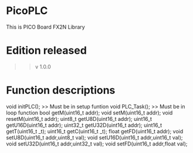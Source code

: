 # PicoPLC
  This is PICO Board FX2N Library
# Edition released
  >> v 1.0.0 

# Function descriptions
  void     initPLC();       >> Must be in setup funtion
  void     PLC_Task();      >> Must be in loop function
  bool     getM(uint16_t addr);
  void     setM(uint16_t addr);
  void     resetM(uint16_t addr);
  uint8_t  getU8D(uint16_t addr);
  uint16_t getU16D(uint16_t addr);
  uint32_t getU32D(uint16_t addr);
  uint16_t getT(uint16_t _t);
  uint16_t getC(uint16_t _t);
  float    getFD(uint16_t addr);
  void     setU8D(uint16_t addr,uint8_t val);
  void     setU16D(uint16_t addr,uint16_t val);
  void     setU32D(uint16_t addr,uint32_t val);
  void     setFD(uint16_t addr,float val);
